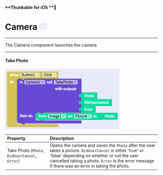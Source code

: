 #### **Thunkable for iOS **

# Camera ![](/assets/camera-ios-icon.png)

---

The Camera component launches the camera

---

#### Take Photo

![](/assets/camera-ios-fig-1.png)

| Property | Description |
| :--- | :--- |
| Take Photo \(`Photo`, `DidUserCancel`, `Error`\) | Opens the camera and saves the `Photo` after the user takes a picture. `DidUserCancel` is either 'true' or 'false' depending on whether or not the user cancelled taking a photo. `Error` is the error message if there was an error in taking the photo. |



